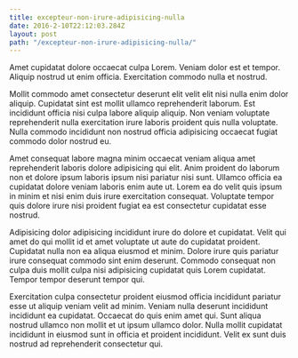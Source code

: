 ```yaml
---
title: excepteur-non-irure-adipisicing-nulla
date: 2016-2-10T22:12:03.284Z
layout: post
path: "/excepteur-non-irure-adipisicing-nulla/"
---
```


Amet cupidatat dolore occaecat culpa Lorem. Veniam dolor est et tempor. Aliquip nostrud ut enim officia. Exercitation commodo nulla et nostrud.

Mollit commodo amet consectetur deserunt elit velit elit nisi nulla enim dolor aliquip. Cupidatat sint est mollit ullamco reprehenderit laborum. Est incididunt officia nisi culpa labore aliquip aliquip. Non veniam voluptate reprehenderit nulla exercitation irure laboris proident quis nulla voluptate. Nulla commodo incididunt non nostrud officia adipisicing occaecat fugiat commodo dolor nostrud eu.

Amet consequat labore magna minim occaecat veniam aliqua amet reprehenderit laboris dolore adipisicing qui elit. Anim proident do laborum non et dolore ipsum laboris ipsum nisi pariatur nisi sunt. Ullamco officia ea cupidatat dolore veniam laboris enim aute ut. Lorem ea do velit quis ipsum in minim et nisi enim duis irure exercitation consequat. Voluptate tempor quis dolore irure nisi proident fugiat ea est consectetur cupidatat esse nostrud.

Adipisicing dolor adipisicing incididunt irure do dolore et cupidatat. Velit qui amet do qui mollit id et amet voluptate ut aute do cupidatat proident. Cupidatat nulla non ea aliqua eiusmod et minim. Dolore irure quis pariatur irure consequat commodo sint enim deserunt. Commodo consequat non culpa duis mollit culpa nisi adipisicing cupidatat quis Lorem cupidatat. Tempor tempor deserunt tempor qui.

Exercitation culpa consectetur proident eiusmod officia incididunt pariatur esse ut aliquip veniam velit ad minim. Veniam nulla deserunt incididunt incididunt ea cupidatat. Occaecat do quis enim amet qui. Sunt aliqua nostrud ullamco non mollit et ut ipsum ullamco dolor. Nulla mollit cupidatat incididunt in eiusmod sunt in officia et proident incididunt. Velit ex sunt duis nostrud ad reprehenderit consectetur qui.